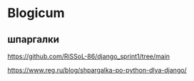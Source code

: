 # Blogicum

## шпаргалки

https://github.com/RiSSoL-86/django_sprint1/tree/main

https://www.reg.ru/blog/shpargalka-po-python-dlya-django/
